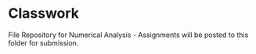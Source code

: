 # Classwork

File Repository for Numerical Analysis - Assignments will be posted to this folder for submission.
